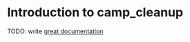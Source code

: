 # Introduction to camp_cleanup

TODO: write [great documentation](http://jacobian.org/writing/what-to-write/)
